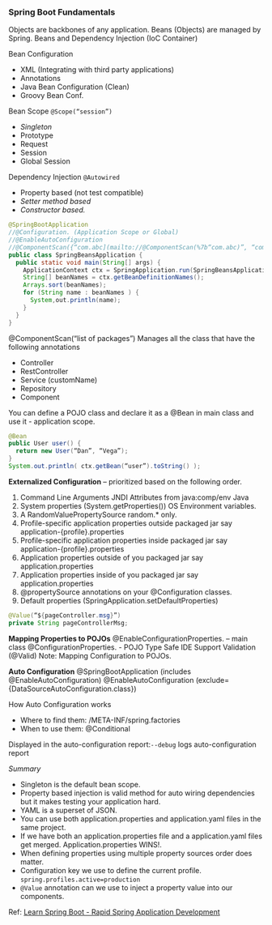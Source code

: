 ### Spring Boot Fundamentals 


Objects are backbones of any application.
Beans (Objects) are managed by Spring.
Beans and Dependency Injection (IoC Container)

Bean Configuration
- XML (Integrating with third party applications)
- Annotations
- Java Bean Configuration (Clean)
- Groovy Bean Conf.

Bean Scope ```@Scope(“session”)```
- *Singleton*
- Prototype
- Request
- Session
- Global Session

Dependency Injection ```@Autowired```
- Property based (not test compatible)
- *Setter method based*
- *Constructor based.*

```java
@SpringBootApplication
//@Configuration. (Application Scope or Global)
//@EnableAutoConfiguration
//@ComponentScan({“com.abc](mailto://@ComponentScan(%7b“com.abc)”, “com.def”})
public class SpringBeansApplication {
  public static void main(String[] args) {
    ApplicationContext ctx = SpringApplication.run(SpringBeansApplication.class, args);
    String[] beanNames = ctx.getBeanDefinitionNames();
    Arrays.sort(beanNames);
    for (String name : beanNames ) {
      System,out.println(name);
    }
  }
}
```
@ComponentScan(“list of packages”)
Manages all the class that have the following annotations

- Controller
- RestController
- Service (customName)
- Repository
- Component

You can define a POJO class and declare it as a @Bean in main class and use it - application scope.
```java
@Bean
public User user() {
  return new User(“Dan”, “Vega”);
}
System.out.println( ctx.getBean(“user”).toString() );
```
**Externalized Configuration** – prioritized based on the following order.
 1. Command Line Arguments JNDI Attributes from java:comp/env Java
 2. System properties (System.getProperties()) OS Environment variables.
 3. A RandomValuePropertySource random.* only.
 4. Profile-specific application properties outside packaged jar say application-{profile}.properties
 5. Profile-specific application properties inside packaged jar say application-{profile}.properties
 6. Application properties outside of you packaged jar say application.properties
 7. Application properties inside of you packaged jar say application.properties
 8. @propertySource annotations on your @Configuration classes.
 9. Default properties (SpringApplication.setDefaultProperties)
    
```java
@Value(“${pageController.msg}”)
private String pageControllerMsg;
```
**Mapping Properties to POJOs**
@EnableConfigurationProperties. – main class
@ConfigurationProperties.  - POJO
Type Safe
IDE Support
Validation (@Valid)
Note: Mapping Configuration to POJOs.

**Auto Configuration**
@SpringBootApplication (includes @EnableAutoConfiguration)
@EnableAutoConfiguration (exclude={DataSourceAutoConfiguration.class})

How Auto Configuration works
- Where to find them: /META-INF/spring.factories
- When to use them: @Conditional

Displayed in the auto-configuration report:```--debug``` logs auto-configuration report

*Summary*
- Singleton is the default bean scope.
- Property based injection is valid method for auto wiring dependencies but it makes testing your application hard.
- YAML is a superset of JSON.
- You can use both application.properties and application.yaml files in the same project.
- If we have both an application.properties file and a application.yaml files get merged. Application.properties
WINS!.
- When defining properties using multiple property sources order does matter.
- Configuration key we use to define the current profile. ```spring.profiles.active=production```
- ```@Value``` annotation can we use to inject a property value into our components.

Ref: 
[Learn Spring Boot - Rapid Spring Application Development](https://www.udemy.com/spring-boot-intro/)

